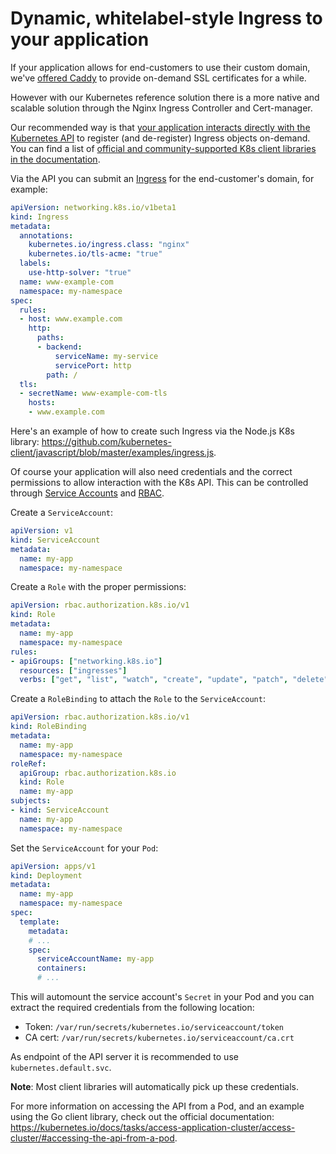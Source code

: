# Dynamic, whitelabel-style Ingress to your application

If your application allows for end-customers to use their custom domain, we've [offered Caddy](https://changelog.skyscrapers.eu/general/2020/03/23/caddy-1.0.4.html) to provide on-demand SSL certificates for a while.

However with our Kubernetes reference solution there is a more native and scalable solution through the Nginx Ingress Controller and Cert-manager.

Our recommended way is that [your application interacts directly with the Kubernetes API](https://kubernetes.io/docs/tasks/access-application-cluster/access-cluster/#accessing-the-api-from-a-pod) to register (and de-register) Ingress objects on-demand. You can find a list of [official and community-supported K8s client libraries in the documentation](https://kubernetes.io/docs/reference/using-api/client-libraries/).

Via the API you can submit an [Ingress](https://kubernetes.io/docs/concepts/services-networking/ingress/) for the end-customer's domain, for example:

```yaml
apiVersion: networking.k8s.io/v1beta1
kind: Ingress
metadata:
  annotations:
    kubernetes.io/ingress.class: "nginx"
    kubernetes.io/tls-acme: "true"
  labels:
    use-http-solver: "true"
  name: www-example-com
  namespace: my-namespace
spec:
  rules:
  - host: www.example.com
    http:
      paths:
      - backend:
          serviceName: my-service
          servicePort: http
        path: /
  tls:
  - secretName: www-example-com-tls
    hosts:
    - www.example.com
```

Here's an example of how to create such Ingress via the Node.js K8s library: <https://github.com/kubernetes-client/javascript/blob/master/examples/ingress.js>.

Of course your application will also need credentials and the correct permissions to allow interaction with the K8s API. This can be controlled through [Service Accounts](https://kubernetes.io/docs/tasks/configure-pod-container/configure-service-account/) and [RBAC](https://kubernetes.io/docs/reference/access-authn-authz/rbac/).

Create a `ServiceAccount`:

```yaml
apiVersion: v1
kind: ServiceAccount
metadata:
  name: my-app
  namespace: my-namespace
```

Create a `Role` with the proper permissions:

```yaml
apiVersion: rbac.authorization.k8s.io/v1
kind: Role
metadata:
  name: my-app
  namespace: my-namespace
rules:
- apiGroups: ["networking.k8s.io"]
  resources: ["ingresses"]
  verbs: ["get", "list", "watch", "create", "update", "patch", "delete"]
```

Create a `RoleBinding` to attach the `Role` to the `ServiceAccount`:

```yaml
apiVersion: rbac.authorization.k8s.io/v1
kind: RoleBinding
metadata:
  name: my-app
  namespace: my-namespace
roleRef:
  apiGroup: rbac.authorization.k8s.io
  kind: Role
  name: my-app
subjects:
- kind: ServiceAccount
  name: my-app
  namespace: my-namespace
```

Set the `ServiceAccount` for your `Pod`:

```yaml
apiVersion: apps/v1
kind: Deployment
metadata:
  name: my-app
  namespace: my-namespace
spec:
  template:
    metadata:
    # ...
    spec:
      serviceAccountName: my-app
      containers:
      # ...
```

This will automount the service account's `Secret` in your Pod and you can extract the required credentials from the following location:

- Token: `/var/run/secrets/kubernetes.io/serviceaccount/token`
- CA cert: `/var/run/secrets/kubernetes.io/serviceaccount/ca.crt`

As endpoint of the API server it is recommended to use `kubernetes.default.svc`.

**Note**: Most client libraries will automatically pick up these credentials.

For more information on accessing the API from a Pod, and an example using the Go client library, check out the official documentation: <https://kubernetes.io/docs/tasks/access-application-cluster/access-cluster/#accessing-the-api-from-a-pod>.
